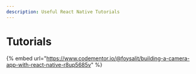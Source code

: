 ```yaml
---
description: Useful React Native Tutorials
---
```


# Tutorials

{% embed url="https://www.codementor.io/@foysalit/building-a-camera-app-with-react-native-r8up5685v" %}



